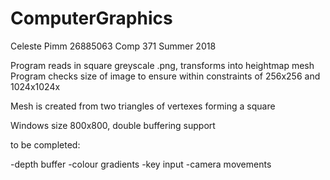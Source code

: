 # ComputerGraphics

Celeste Pimm
26885063
Comp 371
Summer 2018


Program reads in square greyscale .png, transforms into heightmap mesh
Program checks size of image to ensure within constraints of 256x256 and 1024x1024x

Mesh is created from two triangles of vertexes forming a square

Windows size 800x800, double buffering support


to be completed: 

-depth buffer
-colour gradients
-key input
-camera movements
